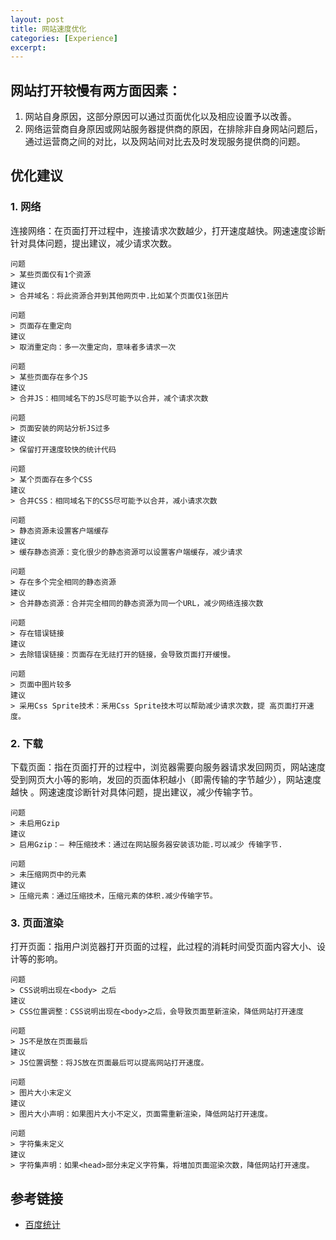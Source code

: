 ```yaml
---
layout: post
title: 网站速度优化
categories: [Experience]
excerpt: 
---
```


## 网站打开较慢有两方面因素：
1. 网站自身原因，这部分原因可以通过页面优化以及相应设置予以改善。
2. 网络运营商自身原因或网站服务器提供商的原因，在排除非自身网站问题后，通过运营商之间的对比，以及网站间对比去及时发现服务提供商的问题。

## 优化建议
### 1. 网络
连接网络：在页面打开过程中，连接请求次数越少，打开速度越快。网速速度诊断针对具体问题，提出建议，减少请求次数。

```
问题
> 某些页面仅有1个资源
建议
> 合并域名：将此资源合并到其他网页中.比如某个页面仅1张囝片
```

```
问题
> 页面存在重定向
建议
> 取消重定向：多一次重定向，意味者多请求一次
```

```
问题
> 某些页面存在多个JS
建议
> 合并JS：相同域名下的JS尽可能予以合并，减个请求次数
```

```
问题
> 页面安装的网站分析JS过多
建议
> 保留打开速度较快的统计代码
```


```
问题
> 某个页面存在多个CSS
建议
> 合并CSS：相同域名下的CSS尽可能予以合并，减小请求次数
```

```
问题
> 静态资源未设置客户端缓存
建议
> 缓存静态资源：变化很少的静态资源可以设置客户端缓存，减少请求
```

```
问题
> 存在多个完全相同的静态资源
建议
> 合并静态资源：合并完全相同的静态资源为同一个URL，减少网络连接次数
```

```
问题
> 存在错误链接
建议
> 去除错误链接：页面存在无祛打开的链接，会导致页面打开缓慢。
```

```
问题
> 页面中图片较多
建议
> 采用Css Sprite技术：釆用Css Sprite技木可以帮助减少请求次数，提 高页面打开速度。
```

### 2. 下载
下载页面：指在页面打开的过程中，浏览器需要向服务器请求发回网页，网站速度受到网页大小等的影响，发回的页面体积越小（即需传输的字节越少），网站速度越快 。网速速度诊断针对具体问题，提出建议，减少传输字节。

```
问题
> 未启用Gzip
建议
> 启用Gzip：— 种压缩技术：通过在网站服务器安装该功能.可以减少 传输字节.
```

```
问题
> 未压缩网页中的元素
建议
> 压缩元素：通过压缩技术，压缩元素的体积.减少传输字节。
```

### 3. 页面渲染
打开页面：指用户浏览器打开页面的过程，此过程的消耗时间受页面内容大小、设计等的影响。

```
问题
> CSS说明出现在<body> 之后
建议
> CSS位置调整：CSS说明出现在<body>之后，会导致页面莖新渲染，降低网站打开速度
```

```
问题
> JS不是放在页面最后
建议
> JS位置调整：将JS放在页面最后可以提高网站打开速度。
```

```
问题
> 图片大小末定义
建议
> 图片大小声明：如果图片大小不定义，页面需重新渲染，降低网站打开速度。
```

```
问题
> 字符集未定义
建议
> 字符集声明：如果<head>部分未定义字符集，将増加页面逭染次数，降低网站打开速度。
```

## 参考链接
- [百度统计](https://tongji.baidu.com/web/help/article?id=255&type=0)
